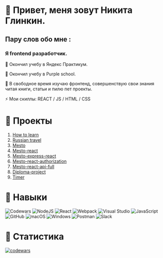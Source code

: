 # 👋 Привет, меня зовут Никита Глинкин.

## Пару слов обо мне :

### Я frontend разработчик.

🔭 Окончил учебу в Яндекс Практикум.

🔭 Окончил учебу в Purple school.

🌱 В свободное время изучаю фронтенд, совершенствую свои знания читая книги, статьи и пилю пет проекты.

⚡ Мои скиллы: REACT / JS / HTML / CSS

# 🤘 Проекты

1. [How to learn](https://github.com/NiksonGlikson/how-to-learn)
2. [Russian travel](https://github.com/NiksonGlikson/russian-travel)
3. [Mesto](https://github.com/NiksonGlikson/mesto)
4. [Mesto-react](https://github.com/NiksonGlikson/mesto-react)
5. [Mesto-express-react](https://github.com/NiksonGlikson/express-mesto-gha)
6. [Mesto-react-authorization](https://github.com/NiksonGlikson/react-mesto-auth)
7. [Mesto-react-api-full](https://github.com/NiksonGlikson/react-mesto-api-full)
8. [Diploma-project](https://github.com/NiksonGlikson/movies-explorer-frontend)
9. [Timer](https://github.com/NiksonGlikson/test-tasks)

# 💪 Навыки

![Codewars](https://img.shields.io/badge/Codewars-B1361E?style=for-the-badge&logo=codewars&logoColor=grey)
![NodeJS](https://img.shields.io/badge/node.js-6DA55F?style=for-the-badge&logo=node.js&logoColor=white)
![React](https://img.shields.io/badge/react-%2320232a.svg?style=for-the-badge&logo=react&logoColor=%2361DAFB)
![Webpack](https://img.shields.io/badge/webpack-%238DD6F9.svg?style=for-the-badge&logo=webpack&logoColor=black)
![Visual Studio](https://img.shields.io/badge/Visual%20Studio-5C2D91.svg?style=for-the-badge&logo=visual-studio&logoColor=white)
![JavaScript](https://img.shields.io/badge/javascript-%23323330.svg?style=for-the-badge&logo=javascript&logoColor=%23F7DF1E)
![GitHub](https://img.shields.io/badge/github-%23121011.svg?style=for-the-badge&logo=github&logoColor=white)
![macOS](https://img.shields.io/badge/mac%20os-000000?style=for-the-badge&logo=macos&logoColor=F0F0F0)
![Windows](https://img.shields.io/badge/Windows-0078D6?style=for-the-badge&logo=windows&logoColor=white)
![Postman](https://img.shields.io/badge/Postman-FF6C37?style=for-the-badge&logo=postman&logoColor=white)
![Slack](https://img.shields.io/badge/Slack-4A154B?style=for-the-badge&logo=slack&logoColor=white)

# 💪 Статистика

[![codewars](https://www.codewars.com/users/Chinaskisss/badges/large)](https://www.codewars.com/users/Chinaskisss/badges/large)   
  



